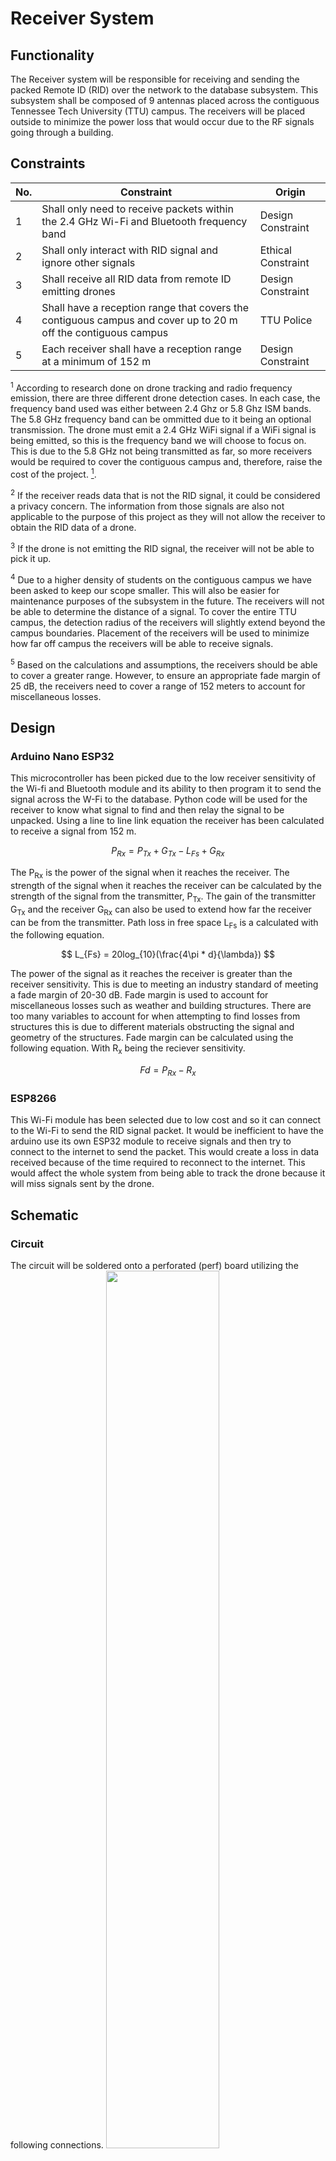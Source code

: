 # Receiver System 
## Functionality
The Receiver system will be responsible for receiving and sending the packed Remote ID (RID) over the network to the database subsystem. This subsystem shall be composed of 9 antennas placed across the contiguous Tennessee Tech University (TTU) campus. The receivers will be placed outside to minimize the power loss that would occur due to the RF signals going through a building. 
## Constraints
| No.| Constraint | Origin |
| -- | --------- |--------|
|  1 | Shall only need to receive packets within the 2.4 GHz Wi-Fi and Bluetooth frequency band | Design Constraint|
|  2 | Shall only interact with RID signal and ignore other signals | Ethical Constraint       |                          
|  3 | Shall receive all RID data from remote ID emitting drones    |  Design Constraint |   
|  4 | Shall have a reception range that covers the contiguous campus and cover up to 20 m off the contiguous campus | TTU Police |
|  5 | Each receiver shall have a reception range at a minimum of 152 m | Design Constraint|

<sup>1</sup> According to research done on drone tracking and radio frequency emission, there are three different drone detection cases. In each case, the frequency band used was either between 2.4 Ghz or 5.8 Ghz ISM bands. The 5.8 GHz frequency band can be ommitted due to it being an optional transmission. The drone must emit a 2.4 GHz WiFi signal if a WiFi signal is being emitted, so this is the frequency band we will choose to focus on. This is due to the 5.8 GHz not being transmitted as far, so more receivers would be required to cover the contiguous campus and, therefore, raise the cost of the project. [^6].   

<sup>2</sup> If the receiver reads data that is not the RID signal, it could be considered a privacy concern. The information from those signals are also not applicable to the purpose of this project as they will not allow the receiver to obtain the RID data of a drone. 

<sup>3</sup> If the drone is not emitting the RID signal, the receiver will not be able to pick it up.

<sup>4</sup> Due to a higher density of students on the contiguous campus we have been asked to keep our scope smaller. This will also be easier for maintenance purposes of the subsystem in the future. The receivers will not be able to determine the distance of a signal. To cover the entire TTU campus, the detection radius of the receivers will slightly extend beyond the campus boundaries. Placement of the receivers will be used to minimize how far off campus the receivers will be able to receive signals. 

<sup>5</sup> Based on the calculations and assumptions, the receivers should be able to cover a greater range. However, to ensure an appropriate fade margin of 25 dB, the receivers need to cover a range of 152 meters to account for miscellaneous losses.

## Design

### Arduino Nano ESP32
This microcontroller has been picked due to the low receiver sensitivity of the Wi-fi and Bluetooth module and its ability to then program it to send the signal across the W-Fi to the database. Python code will be used for the receiver to know what signal to find and then relay the signal to be unpacked. Using a line to line link equation the receiver has been calculated to receive a signal from 152 m.

$$ P_{Rx} = P_{Tx} + G_{Tx} - L_{Fs} + G_{Rx} $$ 

The P<sub>Rx</sub> is the power of the signal when it reaches the receiver. The strength of the signal when it reaches the receiver can be calculated by the strength of the signal from the transmitter, P<sub>Tx</sub>. The gain of the transmitter G<sub>Tx</sub> and the receiver G<sub>Rx</sub> can also be used to extend how far the receiver can be from the transmitter. Path loss in free space L<sub>Fs</sub> is a calculated with the following equation.

$$ L_{Fs} = 20log_{10}(\frac{4\pi * d}{\lambda}) $$

The power of the signal as it reaches the receiver is greater than the receiver sensitivity. This is due to meeting an industry standard of meeting a fade margin of 20-30 dB. Fade margin is used to account for miscellaneous losses such as weather and building structures. There are too many variables to account for when attempting to find losses from structures this is due to different materials obstructing the signal and geometry of the structures. Fade margin can be calculated using the following equation. With R<sub>x</sub> being the reciever sensitivity. 

$$ Fd = P_{Rx} - R_{x} $$

### ESP8266
This Wi-Fi module has been selected due to low cost and so it can connect to the Wi-Fi to send the RID signal packet. It would be inefficient to have the arduino use its own ESP32 module to receive signals and then try to connect to the internet to send the packet. This would create a loss in data received because of the time required to reconnect to the internet. This would affect the whole system from being able to track the drone because it will miss signals sent by the drone. 

## Schematic

### Circuit
The circuit will be soldered onto a perforated (perf) board utilizing the following connections. 
<img src="/Documentation/Images/Receiver/Schematics/Receiver.png" width="60%" height="60%">

### Receiver Enclosure
To safeguard the sensitive electronics essential for the receiver sub-system, a polycarbonate enclosure will be used. The receiver and ESP8266 will be housed in an opaque case with knockout holes for the cable glands. These boxes will be rated IP66 for dust and water protection. 

<img src="/Documentation/Images/Receiver/Schematics/SK-12-03.png" width="60%" height="60%">


## Analysis

### Receivers
The Arduino Nano ESP32 utilizes a NORA-W106-10B Wi-Fi and Bluetooth module with a receiver sensitivy of -97 dBm and -98 dBm respectively. The antenna gain for the system is 3 dBi on average. The dBi value has been assumed based on standard specifications, reflecting common values in the industry to be 3 dBi. The RID signal must be transmitted with a minimum power of 5 dBm for Bluetooth and 15 dBm for Wi-Fi. This is a standard listed in the RID data sheet. Using the line to line link budget equation we can see that the signal strength will be stronger than the receiver sensitivity. The variable d in the line to line equation is 152 m and $\lambda$ can be calculated dividing the speed of light by the frequency of the signal. 

$$
\lambda = \frac{3 \times 10^8 \, \text{m/s}}{2.4 \times 10^9 \, \text{Hz}}
$$

Then we must calculate the free space loss that will occur sending RF signals.

$$ -84 = 20log_{10}(\frac{4\pi * 152 m}{0.125 m}) $$

This gives us the loss that will occur in free space from the minum distance needed of 152 m. Then by plugging in our values for Bluetooth to the line to line equation we can see the strength of the signal as it reaches the receiver from 152 m. 

$$ -73 dBm = 5 dBm + 3 dBi + 3 dBi - 84 dB $$ 

This value of -73 dBm is above the minimum strength that the receiver is able to receive a signal, -98 dBm. This was calculated to achieve an appropriate fade margin in between 20-30 dB. Using the fade margin equation we find that the fade margin is 25 dB. 

$$ 25 dB = -73 dBm - -98 dBm $$

Then we can calculate the strength of the Wi-Fi signal as it approaches receiver.

$$ -63 dBm = 15 dBm +3 dBi + 3dBi - 84 dB $$ 

Finally the fade margin for Wi-Fi can calculated at 34 dB. 

$$ 34 dB = -63 dBm - -97 dBm $$

This is above the standard of 30 dB and this is because the system is more focused on meeting the minimum requirements of the Bluetooth signal since it's transmitted at a weaker rate. 
## BOM
#### All prices listed are in USD
| Item     | Part Number | Quantity | Price/Unit     | Total Cost |
| -------- | ------------| -------- |----------------|------------|
|Arduino Nano ESP32|ABX00083|9|$20.00|$180.00|
|ESP8266| WRL-17146|9|$7.95|$71.55|
|Enclosure with Knockouts, (3.70" x 2.56" x 2.24") ext, (3.36" x 2.22" x 1.76") int, IP66|SK-12-03|9|$14.18|$127.62|
|Gray Cable Glands, IP68, M20 Thread|CG-31|9|$2.23|$20.07|
|Mounting Feet Kit for SK Series Enclosures, 4pc|SK-99|9|$3.36|$30.24|
|Total     |             |   45     |                |   $429.48         |


## References and Links
[^1]: "Standard specification for remote ID and tracking designation - F3411 - 19," ASTM International, (2019).

[^2]: J. Marcel, “3 key factors that determine the range of bluetooth,” Bluetooth® Technology Website, https://www.bluetooth.com/blog/3-key-factors-that-determinethe-range-of-bluetooth/ (accessed Apr. 3, 2024). 

[^4]: S. Cerwin, Radio Propagation and Antennas: A Non-Mathematical Treatment of Radio and Antennas. Bloomington, IN: AuthorHouse, 2019. 

[^6]: D. Aouladhadj et al., “Drone detection and tracking using RF Identification Signals,” National Center for Biotechnology Information, https://www.ncbi.nlm.nih.gov/pmc/articles/PMC10490811/ (accessed Apr. 3, 2024). 

[^7]: “Arduino® Nano ESP32,” Arduino Online Shop, https://store-usa.arduino.cc/products/nano-esp32?selectedStore=us (accessed Apr. 5, 2024).

[^8]: ABX00083-datasheet.pdf, https://docs.arduino.cc/resources/datasheets/ABX00083-datasheet.pdf (accessed Apr. 5, 2024). 

[^9]: “Calculate area on map, Google Maps Area Calculator,” CalcMaps, https://www.calcmaps.com/map-area/ (accessed Apr. 5, 2024). 

[^10]: “WIFI module - ESP8266 (4MB Flash),” WRL-17146 - SparkFun Electronics, https://www.sparkfun.com/products/17146 (accessed Apr. 10, 2024). 
